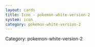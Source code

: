 ```yaml
---
layout: cards
title: Icon - pokemon-white-version-2
system: icon
category: pokemon-white-version-2
---
```

<div class="alert alert-secondary mb-4"><span class="i18n innerHTML-category">Category: </span><span class="i18n innerHTML-cat-pokemon-white-version-2">pokemon-white-version-2</span></div>

